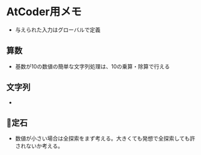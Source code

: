 # AtCoder用メモ

- 与えられた入力はグローバルで定義

## 算数

- 基数が10の数値の簡単な文字列処理は、10の乗算・除算で行える

## 文字列

- 

## 定石

- 数値が小さい場合は全探索をまず考える。大きくても発想で全探索しても許されないか考える。
